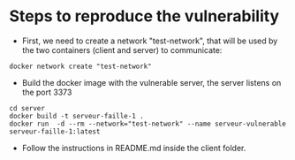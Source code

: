 # Steps to reproduce the vulnerability

- First, we need to create a network "test-network", that will be used by the two containers (client and server) to communicate:
```
docker network create "test-network"
```

- Build the docker image with the vulnerable server, the server listens on the port 3373
```
cd server
docker build -t serveur-faille-1 .
docker run  -d --rm --network="test-network" --name serveur-vulnerable serveur-faille-1:latest
```

- Follow the instructions in README.md inside the client folder.

